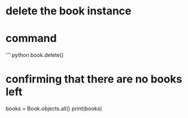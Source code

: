 # delete the book instance

# command
''' python
book.delete()
# confirming that there are no books left
books = Book.objects.all()
print(books)
